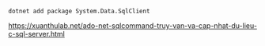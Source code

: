 ```
dotnet add package System.Data.SqlClient
```

https://xuanthulab.net/ado-net-sqlcommand-truy-van-va-cap-nhat-du-lieu-c-sql-server.html

